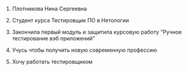 1. Плотникова Нина Сергеевна

2. Студент курса Тестировщик ПО в Нетологии

3. Закончила первый модуль и защитила курсовую работу "Ручное тестирование вэб приложений"

4. Учусь чтобы получить новую современную профессию

4. Хочу работать тестировщиком